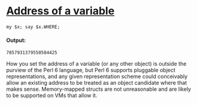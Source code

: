 [1]: http://rosettacode.org/wiki/Address_of_a_variable

# [Address of a variable][1]

```perl6
my $x; say $x.WHERE;
```

#### Output:
```
7857931379550584425
```


How you set the address of a variable (or any other object) is outside the purview of the Perl 6 language, but Perl 6 supports pluggable object representations, and any given representation scheme could conceivably allow an existing address to be treated as an object candidate where that makes sense. Memory-mapped structs are not unreasonable and are likely to be supported on VMs that allow it.